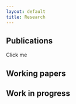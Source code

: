 ```yaml
---
layout: default
title: Research
---
```


## Publications

<div class="clicker" tabindex="1">Click me</div>
<div class="hiddendiv"></div>

## Working papers

## Work in progress
